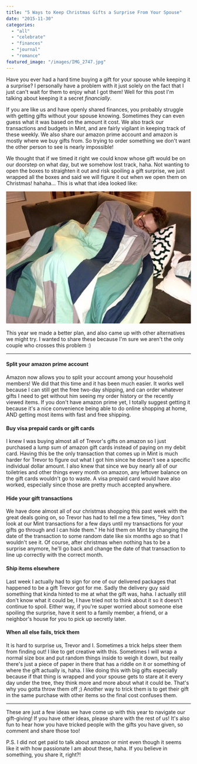 ```yaml
---
title: "5 Ways to Keep Christmas Gifts a Surprise From Your Spouse"
date: "2015-11-30"
categories: 
  - "all"
  - "celebrate"
  - "finances"
  - "journal"
  - "romance"
featured_image: "/images/IMG_2747.jpg"
---
```


Have you ever had a hard time buying a gift for your spouse while keeping it a surprise? I personally have a problem with it just solely on the fact that I just can't wait for them to enjoy what I got them! Well for this post I'm talking about keeping it a secret _financially_.

If you are like us and have openly shared finances, you probably struggle with getting gifts without your spouse knowing. Sometimes they can even guess what it was based on the amount it cost. We also track our transactions and budgets in Mint, and are fairly vigilant in keeping track of these weekly. We also share our amazon prime account and amazon is mostly where we buy gifts from. So trying to order something we don't want the other person to see is nearly impossible!

We thought that if we timed it right we could know whose gift would be on our doorstep on what day, but we somehow lost track, haha. Not wanting to open the boxes to straighten it out and risk spoiling a gift surprise, we just wrapped all the boxes and said we will figure it out when we open them on Christmas! hahaha... This is what that idea looked like:

[![cute christmas gift wrapping, gift wrapping ideas, christmas gift wrapping, how to keep christmas gifts a secret, how to buy christmas gifts without your spouse knowing, keeping gifts a surprise from spouse, christmas gift fails, newlywed christmas gift ideas, how to navigate getting christmas gifts](/images/IMG_1253.jpg)](http://freshlymarried.com/wp-content/uploads/2015/11/IMG_1253.jpg)

This year we made a better plan, and also came up with other alternatives we might try. I wanted to share these because I'm sure we aren't the only couple who crosses this problem :)

* * *

#### Split your amazon prime account

Amazon now allows you to split your account among your household members! We did that this time and it has been much easier. It works well because I can still get the free two-day shipping, and can order whatever gifts I need to get without him seeing my order history or the recently viewed items. If you don't have amazon prime yet, I totally suggest getting it because it's a nice convenience being able to do online shopping at home, AND getting most items with fast and free shipping.

#### Buy visa prepaid cards or gift cards

I knew I was buying almost all of Trevor's gifts on amazon so I just purchased a lump sum of amazon gift cards instead of paying on my debit card. Having this be the only transaction that comes up in Mint is much harder for Trevor to figure out what I got him since he doesn't see a specific individual dollar amount. I also knew that since we buy nearly all of our toiletries and other things every month on amazon, any leftover balance on the gift cards wouldn't go to waste. A visa prepaid card would have also worked, especially since those are pretty much accepted anywhere.

#### Hide your gift transactions

We have done almost all of our christmas shopping this past week with the great deals going on, so Trevor has had to tell me a few times, "Hey don't look at our Mint transactions for a few days until my transactions for your gifts go through and I can hide them." He hid them on Mint by changing the date of the transaction to some random date like six months ago so that I wouldn't see it. Of course, after christmas when nothing has to be a surprise anymore, he'll go back and change the date of that transaction to line up correctly with the correct month.

#### Ship items elsewhere

Last week I actually had to sign for one of our delivered packages that happened to be a gift Trevor got for me. Sadly the delivery guy said something that kinda hinted to me at what the gift was, haha. I actually still don't know what it could be, I have tried not to think about it so it doesn't continue to spoil. Either way, if you're super worried about someone else spoiling the surprise, have it sent to a family member, a friend, or a neighbor's house for you to pick up secretly later.

#### When all else fails, trick them

It is hard to surprise us, Trevor and I. Sometimes a trick helps steer them from finding out! I like to get creative with this. Sometimes I will wrap a normal size box and put random things inside to weigh it down, but really there's just a piece of paper in there that has a riddle on it or something of where the gift actually is, haha. I like doing this with big gifts especially because if that thing is wrapped and your spouse gets to stare at it every day under the tree, they think more and more about what it could be. That's why you gotta throw them off ;) Another way to trick them is to get their gift in the same purchase with other items so the final cost confuses them.

* * *

These are just a few ideas we have come up with this year to navigate our gift-giving! If you have other ideas, please share with the rest of us! It's also fun to hear how you have tricked people with the gifts you have given, so comment and share those too!

P.S. I did not get paid to talk about amazon or mint even though it seems like it with how passionate I am about these, haha. If you believe in something, you share it, right?!
